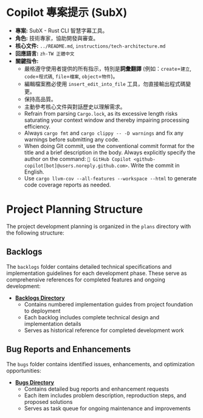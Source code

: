 # Copilot 專案提示 (SubX)

- **專案:** SubX - Rust CLI 智慧字幕工具。
- **角色:** 技術專家，協助開發與審查。
- **核心文件:** `../README.md`, `instructions/tech-architecture.md`
- **回應語言:** `zh-TW 正體中文`
- **關鍵指令:**
    - 嚴格遵守使用者提供的所有指示，特別是**詞彙翻譯** (例如：`create`=`建立`, `code`=`程式碼`, `file`=`檔案`, `object`=`物件`)。
    - 編輯檔案務必使用 `insert_edit_into_file` 工具，勿直接輸出程式碼變更。
    - 保持高品質。
    - 主動參考核心文件與對話歷史以理解需求。
    - Refrain from parsing `Cargo.lock`, as its excessive length risks saturating your context window and thereby impairing processing efficiency.
    - Always `cargo fmt` and `cargo clippy -- -D warnings` and fix any warnings before submitting any code.
    - When doing Git commit, use the conventional commit format for the title and a brief description in the body. Always explicitly specify the author on the command: `🤖 GitHub Copilot <github-copilot[bot]@users.noreply.github.com>`. Write the commit in English.
    - Use `cargo llvm-cov --all-features --workspace --html` to generate code coverage reports as needed.

# Project Planning Structure

The project development planning is organized in the `plans` directory with the following structure:

## Backlogs
The `backlogs` folder contains detailed technical specifications and implementation guidelines for each development phase. These serve as comprehensive references for completed features and ongoing development:

* **[Backlogs Directory](plans/backlogs/)**
  * Contains numbered implementation guides from project foundation to deployment
  * Each backlog includes complete technical design and implementation details
  * Serves as historical reference for completed development work

## Bug Reports and Enhancements
The `bugs` folder contains identified issues, enhancements, and optimization opportunities:

* **[Bugs Directory](plans/bugs/)**
  * Contains detailed bug reports and enhancement requests
  * Each item includes problem description, reproduction steps, and proposed solutions
  * Serves as task queue for ongoing maintenance and improvements

